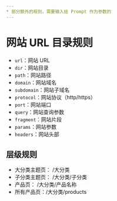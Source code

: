 ```yaml
---
* 部分额外的规则，需要输入给 Prompt 作为参数的
---
```

# 网站 URL 目录规则
* `url`：网站 URL
* `dir`：网站目录
* `path`：网站路径
* `domain`：网站域名
* `subdomain`：网站子域名
* `protocol`：网站协议（http/https）
* `port`：网站端口
* `query`：网站查询参数
* `fragment`：网站片段
* `params`：网站参数
* `headers`：网站头部
## 层级规则
* 大分类主题页： /大分类
* 子分类主题页： /大分类/子分类
* 产品页： /大分类/产品名称
* 所有产品页：/大分类/products